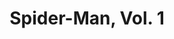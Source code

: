 ---
title: "Spider-Man, Vol. 1"
issue: 7A
issue_nr: 7
full_title: "Masques, Part 2"
subtitle: ""
story_arc: Masques
crossover: ""
variant: ""
publisher: Marvel Comics
creators: 
  - Todd McFarlane
release_date: "Dec 18, 1990"
release_year: 1990
genre:
  - Action
  - Adventure
  - Super-Heroes
format: Comic
pages: 32
signed_by: ""
price: 1.75
---